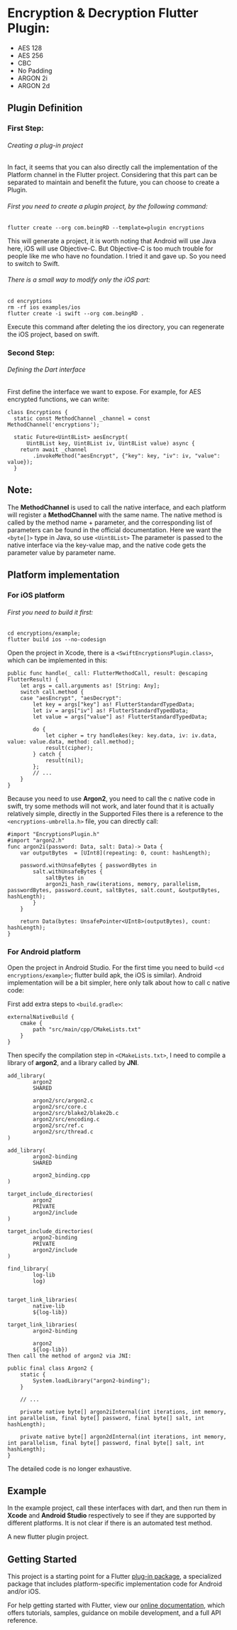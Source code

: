 # Encryption & Decryption Flutter Plugin:
* AES 128
* AES 256
* CBC
* No Padding
* ARGON 2i
* ARGON 2d

## Plugin Definition

### First Step: 
###### Creating a plug-in project
In fact, it seems that you can also directly call the implementation of the Platform channel in the Flutter project. Considering that this part can be separated to maintain and benefit the future, you can choose to create a Plugin. 

###### First you need to create a plugin project, by the following command:
```
flutter create --org com.beingRD --template=plugin encryptions
```
This will generate a project, it is worth noting that Android will use Java here, iOS will use Objective-C. But Objective-C is too much trouble for people like me who have no foundation. I tried it and gave up. So you need to switch to Swift. 

###### There is a small way to modify only the iOS part:

```
cd encryptions
rm -rf ios examples/ios
flutter create -i swift --org com.beingRD .
```
Execute this command after deleting the ios directory, you can regenerate the iOS project, based on swift.


### Second Step:
###### Defining the Dart interface
First define the interface we want to expose. For example, for AES encrypted functions, we can write:

```
class Encryptions {
  static const MethodChannel _channel = const MethodChannel('encryptions');

  static Future<Uint8List> aesEncrypt(
      Uint8List key, Uint8List iv, Uint8List value) async {
    return await _channel
        .invokeMethod("aesEncrypt", {"key": key, "iv": iv, "value": value});
  }
  ```

## Note:

The **MethodChannel** is used to call the native interface, and each platform will register a **MethodChannel** with the same name. The native method is called by the method name + parameter, and the corresponding list of parameters can be found in the official documentation. Here we want the `<byte[]>` type in Java, so use `<Uint8List>`
The parameter is passed to the native interface via the key-value map, and the native code gets the parameter value by parameter name.

## Platform implementation

### For iOS platform
###### First you need to build it first:

```
cd encryptions/example; 
flutter build ios --no-codesign
```

Open the project in Xcode, there is a `<SwiftEncryptionsPlugin.class>`, which can be implemented in this:

```
public func handle(_ call: FlutterMethodCall, result: @escaping FlutterResult) {
    let args = call.arguments as! [String: Any];
    switch call.method {
    case "aesEncrypt", "aesDecrypt":
        let key = args["key"] as! FlutterStandardTypedData;
        let iv = args["iv"] as! FlutterStandardTypedData;
        let value = args["value"] as! FlutterStandardTypedData;
        
        do {
            let cipher = try handleAes(key: key.data, iv: iv.data, value: value.data, method: call.method);
            result(cipher);
        } catch {
            result(nil);
        };     
        // ...
    }
}
```

Because you need to use **Argon2**, you need to call the c native code in swift, try some methods will not work, and later found that it is actually relatively simple, directly in the Supported Files there is a reference to the 
`<encryptions-umbrella.h>` file, you can directly call:

```
#import "EncryptionsPlugin.h"
#import "argon2.h"
func argon2i(password: Data, salt: Data)-> Data {
    var outputBytes  = [UInt8](repeating: 0, count: hashLength);
    
    password.withUnsafeBytes { passwordBytes in
        salt.withUnsafeBytes {
            saltBytes in
            argon2i_hash_raw(iterations, memory, parallelism, passwordBytes, password.count, saltBytes, salt.count, &outputBytes, hashLength);
        }
    }
    
    return Data(bytes: UnsafePointer<UInt8>(outputBytes), count: hashLength);
}
```

### For Android platform
Open the project in Android Studio. For the first time you need to build `<cd encryptions/example>`; flutter build apk, the iOS is similar). Android implementation will be a bit simpler, here only talk about how to call c native code:

First add extra steps to `<build.gradle>`:
```
externalNativeBuild {
    cmake {
        path "src/main/cpp/CMakeLists.txt"
    }
}
```
Then specify the compilation step in `<CMakeLists.txt>`, I need to compile a library of **argon2**, and a library called by **JNI**.

```
add_library(
        argon2
        SHARED

        argon2/src/argon2.c
        argon2/src/core.c
        argon2/src/blake2/blake2b.c
        argon2/src/encoding.c
        argon2/src/ref.c
        argon2/src/thread.c
)

add_library(
        argon2-binding
        SHARED

        argon2_binding.cpp
)

target_include_directories(
        argon2
        PRIVATE
        argon2/include
)

target_include_directories(
        argon2-binding
        PRIVATE
        argon2/include
)

find_library(
        log-lib
        log)


target_link_libraries(
        native-lib
        ${log-lib})

target_link_libraries(
        argon2-binding

        argon2
        ${log-lib})
Then call the method of argon2 via JNI:

public final class Argon2 {
    static {
        System.loadLibrary("argon2-binding");
    }
    
    // ...

    private native byte[] argon2iInternal(int iterations, int memory, int parallelism, final byte[] password, final byte[] salt, int hashLength);

    private native byte[] argon2dInternal(int iterations, int memory, int parallelism, final byte[] password, final byte[] salt, int hashLength);
}
```
The detailed code is no longer exhaustive.

## Example
In the example project, call these interfaces with dart, and then run them in **Xcode** and **Android Studio** respectively to see if they are supported by different platforms. It is not clear if there is an automated test method.


A new flutter plugin project.


## Getting Started

This project is a starting point for a Flutter
[plug-in package](https://flutter.dev/developing-packages/),
a specialized package that includes platform-specific implementation code for
Android and/or iOS.

For help getting started with Flutter, view our 
[online documentation](https://flutter.dev/docs), which offers tutorials, 
samples, guidance on mobile development, and a full API reference.
